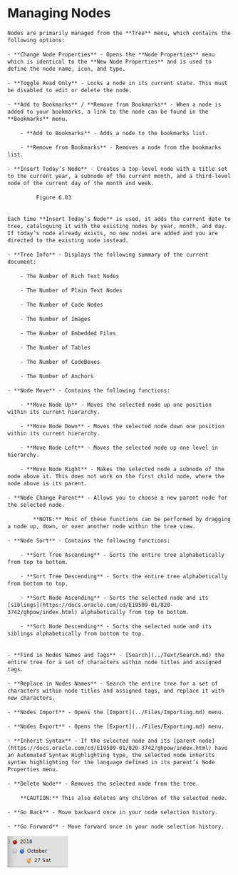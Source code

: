 
# Managing Nodes


	Nodes are primarily managed from the **Tree** menu, which contains the following options:

	- **Change Node Properties** - Opens the **Node Properties** menu which is identical to the **New Node Properties** and is used to define the node name, icon, and type.

	- **Toggle Read Only** - Locks a node in its current state. This must be disabled to edit or delete the node.

	- **Add to Bookmarks** / **Remove from Bookmarks** - When a node is added to your bookmarks, a link to the node can be found in the **Bookmarks** menu.

		- **Add to Bookmarks** - Adds a node to the bookmarks list.

		- **Remove from Bookmarks** - Removes a node from the bookmarks list.

	- **Insert Today’s Node** - Creates a top-level node with a title set to the current year, a subnode of the current month, and a third-level node of the current day of the month and week.

			 Figure 6.03
			
	
	Each time **Insert Today’s Node** is used, it adds the current date to tree, cataloguing it with the existing nodes by year, month, and day. If today’s node already exists, no new nodes are added and you are directed to the existing node instead.

	- **Tree Info** - Displays the following summary of the current document:

		- The Number of Rich Text Nodes

		- The Number of Plain Text Nodes

		- The Number of Code Nodes

		- The Number of Images

		- The Number of Embedded Files

		- The Number of Tables

		- The Number of CodeBoxes

		- The Number of Anchors

	- **Node Move** - Contains the following functions:
	
		- **Move Node Up** - Moves the selected node up one position within its current hierarchy.

		- **Move Node Down** - Moves the selected node down one position within its current hierarchy.

		- **Move Node Left** - Moves the selected node up one level in hierarchy.

		- **Move Node Right** - Makes the selected node a subnode of the node above it. This does not work on the first child node, where the node above is its parent.

	- **Node Change Parent** - Allows you to choose a new parent node for the selected node.
	
			**NOTE:** Most of these functions can be performed by dragging a node up, down, or over another node within the tree view.

	- **Node Sort** - Contains the following functions:
	
		- **Sort Tree Ascending** - Sorts the entire tree alphabetically from top to bottom.

		- **Sort Tree Descending** - Sorts the entire tree alphabetically from bottom to top.

		- **Sort Node Ascending** - Sorts the selected node and its [siblings](https://docs.oracle.com/cd/E19509-01/820-3742/ghpow/index.html) alphabetically from top to bottom.

		- **Sort Node Descending** - Sorts the selected node and its siblings alphabetically from bottom to top.


	- **Find in Nodes Names and Tags** - [Search](../Text/Search.md) the entire tree for a set of characters within node titles and assigned tags.

	- **Replace in Nodes Names** - Search the entire tree for a set of characters within node titles and assigned tags, and replace it with new characters.

	- **Nodes Import** - Opens the [Import](../Files/Importing.md) menu.

	- **Nodes Export** - Opens the [Export](../Files/Exporting.md) menu.

	- **Inherit Syntax** - If the selected node and its [parent node](https://docs.oracle.com/cd/E19509-01/820-3742/ghpow/index.html) have an Automated Syntax Highlighting type, the selected node inherits syntax highlighting for the language defined in its parent’s Node Properties menu.

	- **Delete Node** - Removes the selected node from the tree.
	
		**CAUTION:** This also deletes any children of the selected node.

	- **Go Back** - Move backward once in your node selection history.

	- **Go Forward** - Move forward once in your node selection history.

![unnamed_b74d0fb132e746298fadc1a606cb0fb3](unnamed_b74d0fb132e746298fadc1a606cb0fb3.png)

